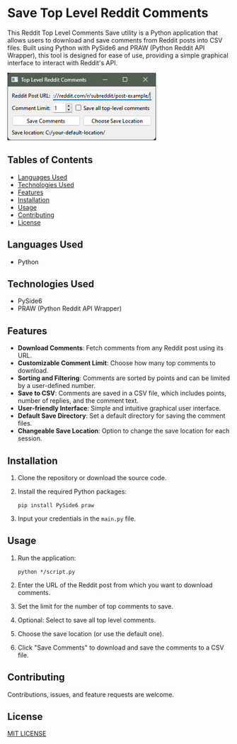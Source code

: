 # Save Top Level Reddit Comments

This Reddit Top Level Comments Save utility is a Python application that allows users to download and save comments from Reddit posts into CSV files. Built using Python with PySide6 and PRAW (Python Reddit API Wrapper), this tool is designed for ease of use, providing a simple graphical interface to interact with Reddit's API.

![reddit-top](assets/reddit_top_level_comments.png)

## Tables of Contents

- [Languages Used](#languages-used)
- [Technologies Used](#technologies-used)
- [Features](#features)
- [Installation](#installation)
- [Usage](#usage)
- [Contributing](#contributing)
- [License](#license)

## Languages Used

- Python

## Technologies Used

- PySide6
- PRAW (Python Reddit API Wrapper)

## Features

- **Download Comments**: Fetch comments from any Reddit post using its URL.
- **Customizable Comment Limit**: Choose how many top comments to download.
- **Sorting and Filtering**: Comments are sorted by points and can be limited by a user-defined number.
- **Save to CSV**: Comments are saved in a CSV file, which includes points, number of replies, and the comment text.
- **User-friendly Interface**: Simple and intuitive graphical user interface.
- **Default Save Directory**: Set a default directory for saving the comment files.
- **Changeable Save Location**: Option to change the save location for each session.

## Installation

1. Clone the repository or download the source code.
2. Install the required Python packages:

   ```shell
   pip install PySide6 praw
   ```

3. Input your credentials in the `main.py` file.

## Usage

1. Run the application:

   ```shell
   python */script.py
   ```

2. Enter the URL of the Reddit post from which you want to download comments.
3. Set the limit for the number of top comments to save.
4. Optional: Select to save all top level comments.
5. Choose the save location (or use the default one).
6. Click "Save Comments" to download and save the comments to a CSV file.

## Contributing

Contributions, issues, and feature requests are welcome.

## License

[MIT LICENSE](LICENSE)
